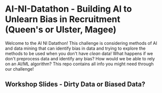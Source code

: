 # AI-NI-Datathon - Building AI to Unlearn Bias in Recruitment (Queen's or Ulster, Magee)
Welcome to the AI NI Datathon! This challenge is considering methods of AI and data mining that can identify bias in data and trying to explore the methods to be used when you don't have _clean_ data! What happens if we don't preprocess data and identify any bias? How would we be able to rely on an AI/ML algorithm? This repo contains all info you might need through our challenge!

## Workshop Slides - Dirty Data or Biased Data?

